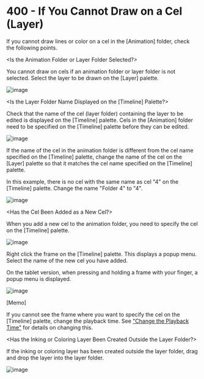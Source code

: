 # 400 - If You Cannot Draw on a Cel (Layer)

If you cannot draw lines or color on a cel in the [Animation] folder, check the following points.

<Is the Animation Folder or Layer Folder Selected?>

You cannot draw on cels if an animation folder or layer folder is not selected. Select the layer to be drawn on the [Layer] palette.

![image](https://github.com/vanHeemstraSystems/clip-studio-paint/assets/1499433/b26d8a99-62a0-4fca-850c-25460c25a6ff)

<Is the Layer Folder Name Displayed on the [Timeline] Palette?>

Check that the name of the cel (layer folder) containing the layer to be edited is displayed on the [Timeline] palette. Cels in the [Animation] folder need to be specified on the [Timeline] palette before they can be edited.

![image](https://github.com/vanHeemstraSystems/clip-studio-paint/assets/1499433/a1fc0dd1-4cf9-4054-a577-812cb92f850c)

If the name of the cel in the animation folder is different from the cel name specified on the [Timeline] palette, change the name of the cel on the [Layer] palette so that it matches the cel name specified on the [Timeline] palette.

In this example, there is no cel with the same name as cel "4" on the [Timeline] palette. Change the name "Folder 4" to "4".

![image](https://github.com/vanHeemstraSystems/clip-studio-paint/assets/1499433/f0331d8e-6b43-4c4b-87c3-8d9b7fcb9e02)

<Has the Cel Been Added as a New Cel?>

When you add a new cel to the animation folder, you need to specify the cel on the [Timeline] palette.

![image](https://github.com/vanHeemstraSystems/clip-studio-paint/assets/1499433/e3571393-215c-4fb3-bfd7-8f2e8fbff234)

Right click the frame on the [Timeline] palette. This displays a popup menu. Select the name of the new cel you have added.

On the tablet version, when pressing and holding a frame with your finger, a popup menu is displayed.

![image](https://github.com/vanHeemstraSystems/clip-studio-paint/assets/1499433/5f2844da-5c4e-4f48-aea8-0d5c932d801d)

[Memo]

If you cannot see the frame where you want to specify the cel on the [Timeline] palette, change the playback time. See ["Change the Playback Time"](https://tips.clip-studio.com/en-us/articles/529) for details on changing this.

<Has the Inking or Coloring Layer Been Created Outside the Layer Folder?>

If the inking or coloring layer has been created outside the layer folder, drag and drop the layer into the layer folder.

![image](https://github.com/vanHeemstraSystems/clip-studio-paint/assets/1499433/a9364f6b-b34a-423b-818c-25c3b054fdcc)
